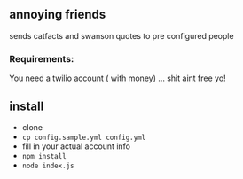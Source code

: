 ## annoying friends
sends catfacts and swanson quotes to pre configured people 

### Requirements:
You need a twilio account ( with money) ... shit aint free yo!

## install
- clone
- `cp config.sample.yml config.yml`
- fill in your actual account info
- `npm install`
- `node index.js`
